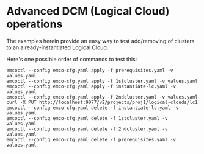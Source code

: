[//]: # "SPDX-License-Identifier: Apache-2.0"
[//]: # "Copyright (c) 2020-2022 Intel Corporation"

# Advanced DCM (Logical Cloud) operations

The examples herein provide an easy way to test add/removing of clusters to an already-instantiated Logical Cloud.

Here's one possible order of commands to test this:

    emcoctl --config emco-cfg.yaml apply -f prerequisites.yaml -v values.yaml
    emcoctl --config emco-cfg.yaml apply -f 1stcluster.yaml -v values.yaml 
    emcoctl --config emco-cfg.yaml apply -f instantiate-lc.yaml -v values.yaml
    emcoctl --config emco-cfg.yaml apply -f 2ndcluster.yaml -v values.yaml 
    curl -X PUT http://localhost:9077/v2/projects/proj1/logical-clouds/lc1
    emcoctl --config emco-cfg.yaml delete -f instantiate-lc.yaml -v values.yaml 
    emcoctl --config emco-cfg.yaml delete -f 1stcluster.yaml -v values.yaml
    emcoctl --config emco-cfg.yaml delete -f 2ndcluster.yaml -v values.yaml 
    emcoctl --config emco-cfg.yaml delete -f prerequisites.yaml -v values.yaml 
